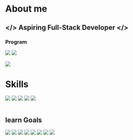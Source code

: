 <h1>About me</h1>
<h2>&lt;&#47;&gt; Aspiring Full-Stack Developer &lt;&#47;&gt;</h2>
<h3>Program</h3>
<div><img src="https://img.shields.io/badge/vscode-007ACC.svg?style=for-the-badge&logo=visualstudiocode&logoColor=white" /> <img src="https://img.shields.io/badge/Notepad++-339933.svg?style=for-the-badge&logo=notepad%2b%2b&logoColor=white"></div>
<br>
<img src="https://github-readme-stats.vercel.app/api?username=XII1071&show_icons=true&theme=ambient_gradient">
<h1>Skills</h1>
<div><img src="https://img.shields.io/badge/Html5-E34F26.svg?style=for-the-badge&logo=html5&logoColor=white" /> <img src="https://img.shields.io/badge/CSS3-1572B6.svg?style=for-the-badge&logo=css3&logoColor=white" /> <img src="https://img.shields.io/badge/JavaScript-F7DF1E.svg?style=for-the-badge&logo=JavaScript&logoColor=black" /> <img src="https://img.shields.io/badge/figma-abd2ff.svg?style=for-the-badge&logo=figma&logoColor=white" /> 
<img src="https://img.shields.io/badge/Oracle-F80000.svg?style=for-the-badge&logo=Oracle&logoColor=white" /></div>
<br>
<h2>learn Goals</h2>
<div><img src="https://img.shields.io/badge/React-31A8FF?logo=react&logoColor=white&style=for-the-badge" /> <img src="https://img.shields.io/badge/Node.js-339933.svg?style=for-the-badge&logo=nodedotjs&logoColor=white" /> <img src="https://img.shields.io/badge/TypeScript-3178C6.svg?style=for-the-badge&logo=typescript&logoColor=black" />
 <img src="https://img.shields.io/badge/flutter-02569B.svg?style=for-the-badge&logo=flutter&logoColor=white" />
 <img src="https://img.shields.io/badge/java-%23ED8B00.svg?style=for-the-badge&logo=openjdk&logoColor=white"/>
<img src= "https://img.shields.io/badge/mysql-4479A1.svg?style=for-the-badge&logo=mysql&logoColor=white"/>
<img src= "https://img.shields.io/badge/spring-%236DB33F.svg?style=for-the-badge&logo=spring&logoColor=white" />
<img src= "https://img.shields.io/badge/Next-666666?style=for-the-badge&logo=next.js&logoColor=white"/>
</div>
